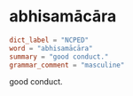 # abhisamācāra

``` toml
dict_label = "NCPED"
word = "abhisamācāra"
summary = "good conduct."
grammar_comment = "masculine"
```

good conduct.

